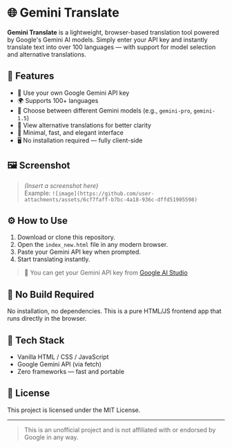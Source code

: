 # 🌐 Gemini Translate

**Gemini Translate** is a lightweight, browser-based translation tool powered by Google's Gemini AI models. Simply enter your API key and instantly translate text into over 100 languages — with support for model selection and alternative translations.

## 🚀 Features

- 🔑 Use your own Google Gemini API key
- 🌍 Supports 100+ languages
- 🧠 Choose between different Gemini models (e.g., `gemini-pro`, `gemini-1.5`)
- 💬 View alternative translations for better clarity
- 🎯 Minimal, fast, and elegant interface
- 🖥️ No installation required — fully client-side

## 🖼️ Screenshot

> *(Insert a screenshot here)*  
> Example: `![image](https://github.com/user-attachments/assets/6cf7faff-b7bc-4a18-936c-dffd51905598)`

## ⚙️ How to Use

1. Download or clone this repository.
2. Open the `index_new.html` file in any modern browser.
3. Paste your Gemini API key when prompted.
4. Start translating instantly.

> 🔐 You can get your Gemini API key from [Google AI Studio](https://aistudio.google.com/app/apikey)

## 📁 No Build Required

No installation, no dependencies. This is a pure HTML/JS frontend app that runs directly in the browser.

## 🧠 Tech Stack

- Vanilla HTML / CSS / JavaScript
- Google Gemini API (via fetch)
- Zero frameworks — fast and portable

## 📄 License

This project is licensed under the MIT License.

---

> This is an unofficial project and is not affiliated with or endorsed by Google in any way.
